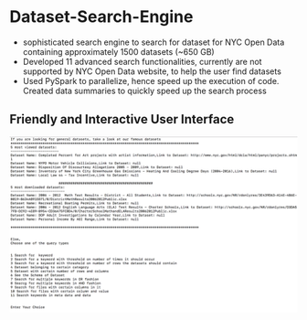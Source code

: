 # Dataset-Search-Engine

- sophisticated search engine to search for dataset for NYC Open Data containing approximately 1500 datasets (~650 GB)
- Developed 11 advanced search functionalities, currently are not supported by NYC Open Data website, to help the user find datasets
- Used PySpark to parallelize, hence speed up the execution of code. Created data summaries to quickly speed up the search process

## Friendly and Interactive User Interface
![Alt text](ss1.png?raw=true "Title")

